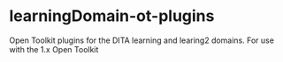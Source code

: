 learningDomain-ot-plugins
=========================

Open Toolkit plugins for the DITA learning and learing2 domains. For use with the 1.x Open Toolkit
